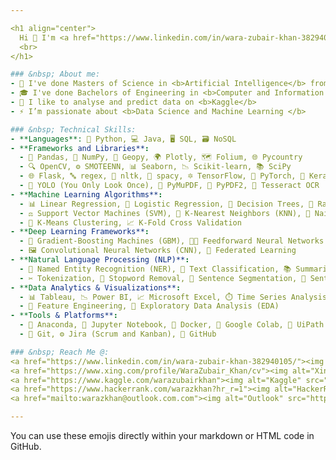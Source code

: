 ```yaml
---

<h1 align="center">
  Hi 👋 I'm <a href="https://www.linkedin.com/in/wara-zubair-khan-382940105/">Wara Zubair Khan</a>
  <br>
</h1>

### &nbsp; About me:
- 🔭 I've done Masters of Science in <b>Artificial Intelligence</b> from <b>University of Hull</b>, England.
- 🎓 I've done Bachelors of Engineering in <b>Computer and Information Systems</b> from <b>NED University of Engineering and Technology</b>, Pakistan.
- 🌱 I like to analyse and predict data on <b>Kaggle</b>
- ⚡ I’m passionate about <b>Data Science and Machine Learning </b>

### &nbsp; Technical Skills:
- **Languages**: 🐍 Python, 💻 Java, 🖥️ SQL, 🗃️ NoSQL  
- **Frameworks and Libraries**:  
  - 🔲 Pandas, 🧮 NumPy, 🧭 Geopy, 🌍 Plotly, 🗺️ Folium, 🌐 Pycountry  
  - 🔍 OpenCV, ⚙️ SMOTEENN, 📊 Seaborn, 📉 Scikit-learn, 📚 SciPy  
  - 🌐 Flask, 🔤 regex, 🤖 nltk, 📖 spacy, 🔯 TensorFlow, 🔬 PyTorch, 🧠 Keras  
  - 🎯 YOLO (You Only Look Once), 📄 PyMuPDF, 📑 PyPDF2, 📸 Tesseract OCR
- **Machine Learning Algorithms**:  
  - 📊 Linear Regression, 🔢 Logistic Regression, 🌳 Decision Trees, 🌲 Random Forests  
  - ⚖️ Support Vector Machines (SVM), 📍 K-Nearest Neighbors (KNN), 🧠 Naive Bayes  
  - 🔄 K-Means Clustering, 📈 K-Fold Cross Validation
- **Deep Learning Frameworks**:  
  - 🚀 Gradient-Boosting Machines (GBM), 🧑‍💻 Feedforward Neural Networks (FNN)  
  - 🖼️ Convolutional Neural Networks (CNN), 🔄 Federated Learning
- **Natural Language Processing (NLP)**:  
  - 🧳 Named Entity Recognition (NER), 📝 Text Classification, 📚 Summarization  
  - ✂️ Tokenization, 🚫 Stopword Removal, 🧩 Sentence Segmentation, 💬 Sentiment Analysis (TF-IDF)
- **Data Analytics & Visualizations**:  
  - 📊 Tableau, 📉 Power BI, 📈 Microsoft Excel, ⏱️ Time Series Analysis  
  - 🔧 Feature Engineering, 🧮 Exploratory Data Analysis (EDA)
- **Tools & Platforms**:  
  - 🐍 Anaconda, 📓 Jupyter Notebook, 🐋 Docker, 📑 Google Colab, 🎥 UiPath  
  - 🔧 Git, ⚙️ Jira (Scrum and Kanban), 📜 GitHub

### &nbsp; Reach Me @:
<a href="https://www.linkedin.com/in/wara-zubair-khan-382940105/"><img alt="LinkedIn" src="https://raw.githubusercontent.com/warazkhan/warazkhan/main/linkedIn.png" width="40" height="40"></a> &nbsp;
<a href="https://www.xing.com/profile/WaraZubair_Khan/cv"><img alt="Xing" src="https://raw.githubusercontent.com/warazkhan/warazkhan/main/xing.png" width="40" height="40"></a> &nbsp;
<a href="https://www.kaggle.com/warazubairkhan"><img alt="Kaggle" src="https://raw.githubusercontent.com/warazkhan/warazkhan/main/kaggle.png" width="60" height="40"></a> &nbsp;
<a href="https://www.hackerrank.com/warazkhan?hr_r=1"><img alt="HackerRank" src="https://raw.githubusercontent.com/warazkhan/warazkhan/main/HackerRank.png" width="40" height="40"></a> &nbsp;
<a href="mailto:warazkhan@outlook.com.com"><img alt="Outlook" src="https://raw.githubusercontent.com/warazkhan/warazkhan/main/outlook.png" width="40" height="40"></a> &nbsp;

---
```


You can use these emojis directly within your markdown or HTML code in GitHub.
